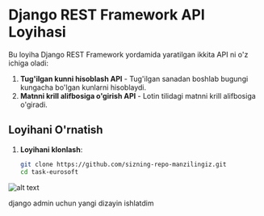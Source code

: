 # Django REST Framework API Loyihasi

Bu loyiha Django REST Framework yordamida yaratilgan ikkita API ni o'z ichiga oladi:
1. **Tug'ilgan kunni hisoblash API** - Tug'ilgan sanadan boshlab bugungi kungacha bo'lgan kunlarni hisoblaydi.
2. **Matnni krill alifbosiga o'girish API** - Lotin tilidagi matnni krill alifbosiga o'giradi.

## Loyihani O'rnatish

1. **Loyihani klonlash**:
   ```bash
   git clone https://github.com/sizning-repo-manzilingiz.git
   cd task-eurosoft

![alt text](image.png)

django admin uchun yangi dizayin ishlatdim